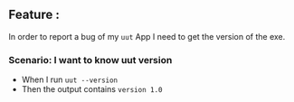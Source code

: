 ## Feature :

In order to report a bug of my `uut` App
I need to get the version of the exe.

### Scenario: I want to know uut version

- When I run `uut --version`
- Then the output contains `version 1.0`
